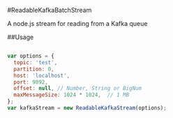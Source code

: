 #ReadableKafkaBatchStream

A node.js stream for reading from a Kafka queue

##Usage

```javascript

var options = {
  topic: 'test',
  partition: 0,
  host: 'localhost',
  port: 9092,
  offset: null, // Number, String or BigNum
  maxMessageSize: 1024 * 1024,  // 1 MB
};
var kafkaStream = new ReadableKafkaStream(options);

```
